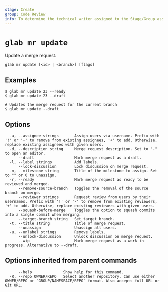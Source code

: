 ```yaml
---
stage: Create
group: Code Review
info: To determine the technical writer assigned to the Stage/Group associated with this page, see https://about.gitlab.com/handbook/product/ux/technical-writing/#assignments
---
```


<!--
This documentation is auto generated by a script.
Please do not edit this file directly. Run `make gen-docs` instead.
-->

# `glab mr update`

Update a merge request.

```plaintext
glab mr update [<id> | <branch>] [flags]
```

## Examples

```plaintext
$ glab mr update 23 --ready
$ glab mr update 23 --draft

# Updates the merge request for the current branch
$ glab mr update --draft

```

## Options

```plaintext
  -a, --assignee strings       Assign users via username. Prefix with '!' or '-' to remove from existing assignees, '+' to add. Otherwise, replace existing assignees with given users.
  -d, --description string     Merge request description. Set to "-" to open an editor.
      --draft                  Mark merge request as a draft.
  -l, --label strings          Add labels.
      --lock-discussion        Lock discussion on merge request.
  -m, --milestone string       Title of the milestone to assign. Set to "" or 0 to unassign.
  -r, --ready                  Mark merge request as ready to be reviewed and merged.
      --remove-source-branch   Toggles the removal of the source branch on merge.
      --reviewer strings       Request review from users by their usernames. Prefix with '!' or '-' to remove from existing reviewers, '+' to add. Otherwise, replace existing reviewers with given users.
      --squash-before-merge    Toggles the option to squash commits into a single commit when merging.
      --target-branch string   Set target branch.
  -t, --title string           Title of merge request.
      --unassign               Unassign all users.
  -u, --unlabel strings        Remove labels.
      --unlock-discussion      Unlock discussion on merge request.
      --wip                    Mark merge request as a work in progress. Alternative to --draft.
```

## Options inherited from parent commands

```plaintext
      --help              Show help for this command.
  -R, --repo OWNER/REPO   Select another repository. Can use either OWNER/REPO or `GROUP/NAMESPACE/REPO` format. Also accepts full URL or Git URL.
```
